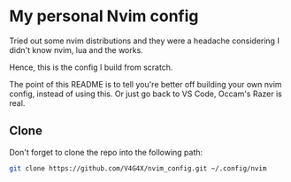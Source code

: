 # My personal Nvim config

Tried out some nvim distributions and they were a headache considering
I didn't know nvim, lua and the works.

Hence, this is the config I build from scratch.

The point of this README is to tell you're better off building
your own nvim config, instead of using this.
Or just go back to VS Code, Occam's Razer is real.

## Clone

Don't forget to clone the repo into the following path:

```sh
git clone https://github.com/V4G4X/nvim_config.git ~/.config/nvim
```

